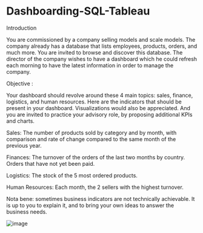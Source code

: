 # Dashboarding-SQL-Tableau


Introduction

You are commissioned by a company selling models and scale models. The company already has a database that lists employees, products, orders, and much more. You are invited to browse and discover this database. The director of the company wishes to have a dashboard which he could refresh each morning to have the latest information in order to manage the company.



Objective :

Your dashboard should revolve around these 4 main topics: sales, finance, logistics, and human resources.
Here are the indicators that should be present in your dashboard. Visualizations would also be appreciated. And you are invited to practice your advisory role, by proposing additional KPIs and charts.

Sales: The number of products sold by category and by month, with comparison and rate of change compared to the same month of the previous year.

Finances: 
The turnover of the orders of the last two months by country. 
Orders that have not yet been paid.

Logistics: The stock of the 5 most ordered products.

Human Resources: Each month, the 2 sellers with the highest turnover.

Nota bene: sometimes business indicators are not technically achievable. It is up to you to explain it, and to bring your own ideas to answer the business needs.


![image](https://user-images.githubusercontent.com/100574079/167248327-5b83d404-8bcb-489c-aea1-a2fa32a7439b.png)


